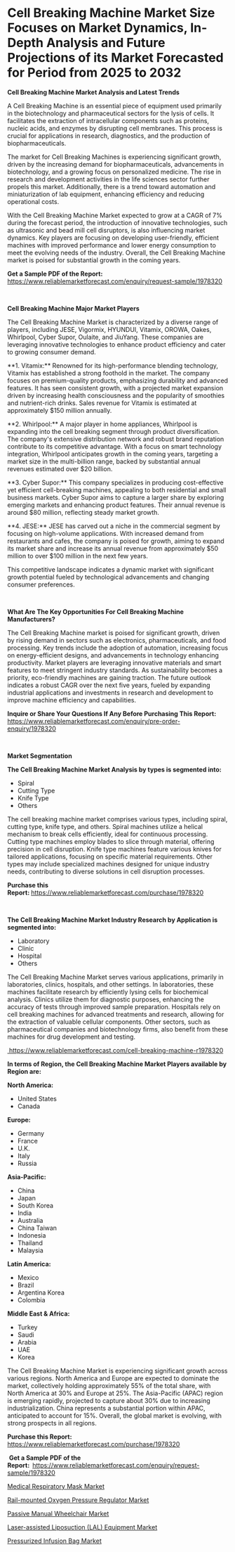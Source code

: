<p><h1>Cell Breaking Machine Market Size Focuses on Market Dynamics, In-Depth Analysis and Future Projections of its Market Forecasted for Period from 2025 to 2032</h1></p><p><strong>Cell Breaking Machine Market Analysis and Latest Trends</strong></p>
<p><p>A Cell Breaking Machine is an essential piece of equipment used primarily in the biotechnology and pharmaceutical sectors for the lysis of cells. It facilitates the extraction of intracellular components such as proteins, nucleic acids, and enzymes by disrupting cell membranes. This process is crucial for applications in research, diagnostics, and the production of biopharmaceuticals.</p><p>The market for Cell Breaking Machines is experiencing significant growth, driven by the increasing demand for biopharmaceuticals, advancements in biotechnology, and a growing focus on personalized medicine. The rise in research and development activities in the life sciences sector further propels this market. Additionally, there is a trend toward automation and miniaturization of lab equipment, enhancing efficiency and reducing operational costs.</p><p>With the Cell Breaking Machine Market expected to grow at a CAGR of 7% during the forecast period, the introduction of innovative technologies, such as ultrasonic and bead mill cell disruptors, is also influencing market dynamics. Key players are focusing on developing user-friendly, efficient machines with improved performance and lower energy consumption to meet the evolving needs of the industry. Overall, the Cell Breaking Machine market is poised for substantial growth in the coming years.</p></p>
<p><strong>Get a Sample PDF of the Report:&nbsp;</strong> <a href="https://www.reliablemarketforecast.com/enquiry/request-sample/1978320?utm_campaign=1875&utm_medium=2&utm_source=Github&utm_content=ia&utm_term=05032025&utm_id=cell-breaking-machine">https://www.reliablemarketforecast.com/enquiry/request-sample/1978320</a></p>
<p>&nbsp;</p>
<p><strong>Cell Breaking Machine Major Market Players</strong></p>
<p><p>The Cell Breaking Machine Market is characterized by a diverse range of players, including JESE, Vigormix, HYUNDUI, Vitamix, OROWA, Oakes, Whirlpool, Cyber Supor, Oulaite, and JiuYang. These companies are leveraging innovative technologies to enhance product efficiency and cater to growing consumer demand.</p><p>**1. Vitamix:** Renowned for its high-performance blending technology, Vitamix has established a strong foothold in the market. The company focuses on premium-quality products, emphasizing durability and advanced features. It has seen consistent growth, with a projected market expansion driven by increasing health consciousness and the popularity of smoothies and nutrient-rich drinks. Sales revenue for Vitamix is estimated at approximately $150 million annually.</p><p>**2. Whirlpool:** A major player in home appliances, Whirlpool is expanding into the cell breaking segment through product diversification. The company's extensive distribution network and robust brand reputation contribute to its competitive advantage. With a focus on smart technology integration, Whirlpool anticipates growth in the coming years, targeting a market size in the multi-billion range, backed by substantial annual revenues estimated over $20 billion.</p><p>**3. Cyber Supor:** This company specializes in producing cost-effective yet efficient cell-breaking machines, appealing to both residential and small business markets. Cyber Supor aims to capture a larger share by exploring emerging markets and enhancing product features. Their annual revenue is around $80 million, reflecting steady market growth.</p><p>**4. JESE:** JESE has carved out a niche in the commercial segment by focusing on high-volume applications. With increased demand from restaurants and cafes, the company is poised for growth, aiming to expand its market share and increase its annual revenue from approximately $50 million to over $100 million in the next few years.</p><p>This competitive landscape indicates a dynamic market with significant growth potential fueled by technological advancements and changing consumer preferences.</p></p>
<p>&nbsp;</p>
<p><strong>What Are The Key Opportunities For Cell Breaking Machine Manufacturers?</strong></p>
<p><p>The Cell Breaking Machine market is poised for significant growth, driven by rising demand in sectors such as electronics, pharmaceuticals, and food processing. Key trends include the adoption of automation, increasing focus on energy-efficient designs, and advancements in technology enhancing productivity. Market players are leveraging innovative materials and smart features to meet stringent industry standards. As sustainability becomes a priority, eco-friendly machines are gaining traction. The future outlook indicates a robust CAGR over the next five years, fueled by expanding industrial applications and investments in research and development to improve machine efficiency and capabilities.</p></p>
<p><strong>Inquire or Share Your Questions If Any Before Purchasing This Report:</strong> <a href="https://www.reliablemarketforecast.com/enquiry/pre-order-enquiry/1978320?utm_campaign=1875&utm_medium=2&utm_source=Github&utm_content=ia&utm_term=05032025&utm_id=cell-breaking-machine">https://www.reliablemarketforecast.com/enquiry/pre-order-enquiry/1978320</a></p>
<p>&nbsp;</p>
<p><strong>Market Segmentation</strong></p>
<p><strong>The Cell Breaking Machine Market Analysis by types is segmented into:</strong></p>
<p><ul><li>Spiral</li><li>Cutting Type</li><li>Knife Type</li><li>Others</li></ul></p>
<p><p>The cell breaking machine market comprises various types, including spiral, cutting type, knife type, and others. Spiral machines utilize a helical mechanism to break cells efficiently, ideal for continuous processing. Cutting type machines employ blades to slice through material, offering precision in cell disruption. Knife type machines feature various knives for tailored applications, focusing on specific material requirements. Other types may include specialized machines designed for unique industry needs, contributing to diverse solutions in cell disruption processes.</p></p>
<p><strong>Purchase this Report:&nbsp;</strong><a href="https://www.reliablemarketforecast.com/purchase/1978320?utm_campaign=1875&utm_medium=2&utm_source=Github&utm_content=ia&utm_term=05032025&utm_id=cell-breaking-machine">https://www.reliablemarketforecast.com/purchase/1978320</a></p>
<p>&nbsp;</p>
<p><strong>The Cell Breaking Machine Market Industry Research by Application is segmented into:</strong></p>
<p><ul><li>Laboratory</li><li>Clinic</li><li>Hospital</li><li>Others</li></ul></p>
<p><p>The Cell Breaking Machine Market serves various applications, primarily in laboratories, clinics, hospitals, and other settings. In laboratories, these machines facilitate research by efficiently lysing cells for biochemical analysis. Clinics utilize them for diagnostic purposes, enhancing the accuracy of tests through improved sample preparation. Hospitals rely on cell breaking machines for advanced treatments and research, allowing for the extraction of valuable cellular components. Other sectors, such as pharmaceutical companies and biotechnology firms, also benefit from these machines for drug development and testing.</p></p>
<p><a href="https://www.reliablemarketforecast.com/cell-breaking-machine-r1978320?utm_campaign=1875&utm_medium=2&utm_source=Github&utm_content=ia&utm_term=05032025&utm_id=cell-breaking-machine">&nbsp;https://www.reliablemarketforecast.com/cell-breaking-machine-r1978320</a></p>
<p><strong>In terms of Region, the Cell Breaking Machine Market Players available by Region are:</strong></p>
<p>
    <p> <strong> North America: </strong>
        <ul>
            <li>United States</li>
            <li>Canada</li>
        </ul>
        </p> 
    <p> <strong> Europe: </strong>
        <ul>
            <li>Germany</li>
            <li>France</li>
            <li>U.K.</li>
            <li>Italy</li>
            <li>Russia</li>
        </ul>
        </p> 
    <p> <strong> Asia-Pacific: </strong>
        <ul>
            <li>China</li>
            <li>Japan</li>
            <li>South Korea</li>
            <li>India</li>
            <li>Australia</li>
            <li>China Taiwan</li>
            <li>Indonesia</li>
            <li>Thailand</li>
            <li>Malaysia</li>
        </ul>
        </p> 
    <p> <strong> Latin America: </strong>
        <ul>
            <li>Mexico</li>
            <li>Brazil</li>
            <li>Argentina Korea</li>
            <li>Colombia</li>
        </ul>
        </p> 
    <p> <strong> Middle East & Africa: </strong>
        <ul>
            <li>Turkey</li>
            <li>Saudi</li>
            <li>Arabia</li>
            <li>UAE</li>
            <li>Korea</li>
        </ul>
    </p>
    </p>
<p><p>The Cell Breaking Machine Market is experiencing significant growth across various regions. North America and Europe are expected to dominate the market, collectively holding approximately 55% of the total share, with North America at 30% and Europe at 25%. The Asia-Pacific (APAC) region is emerging rapidly, projected to capture about 30% due to increasing industrialization. China represents a substantial portion within APAC, anticipated to account for 15%. Overall, the global market is evolving, with strong prospects in all regions.</p></p>
<p><strong>Purchase this Report: </strong><a href="https://www.reliablemarketforecast.com/purchase/1978320?utm_campaign=1875&utm_medium=2&utm_source=Github&utm_content=ia&utm_term=05032025&utm_id=cell-breaking-machine">https://www.reliablemarketforecast.com/purchase/1978320</a></p>
<p>&nbsp;<strong>Get a Sample PDF of the Report:&nbsp;&nbsp;</strong><a href="https://www.reliablemarketforecast.com/enquiry/request-sample/1978320?utm_campaign=1875&utm_medium=2&utm_source=Github&utm_content=ia&utm_term=05032025&utm_id=cell-breaking-machine">https://www.reliablemarketforecast.com/enquiry/request-sample/1978320</a></p>
<p><strong></strong></p>
<p><p><a href="https://github.com/rwanjamiul/Market-Research-Report-List-1/blob/main/medical-respiratory-mask-market.md?utm_campaign=1875&utm_medium=2&utm_source=Github&utm_content=ia&utm_term=05032025&utm_id=cell-breaking-machine">Medical Respiratory Mask Market</a></p><p><a href="https://github.com/rndwazeri/Market-Research-Report-List-1/blob/main/rail-mounted-oxygen-pressure-regulator-market.md?utm_campaign=1875&utm_medium=2&utm_source=Github&utm_content=ia&utm_term=05032025&utm_id=cell-breaking-machine">Rail-mounted Oxygen Pressure Regulator Market</a></p><p><a href="https://github.com/safatabhee/Market-Research-Report-List-1/blob/main/passive-manual-wheelchair-market.md?utm_campaign=1875&utm_medium=2&utm_source=Github&utm_content=ia&utm_term=05032025&utm_id=cell-breaking-machine">Passive Manual Wheelchair Market</a></p><p><a href="https://github.com/sivyerloucks/Market-Research-Report-List-1/blob/main/laser-assisted-liposuction-lal-equipment-market.md?utm_campaign=1875&utm_medium=2&utm_source=Github&utm_content=ia&utm_term=05032025&utm_id=cell-breaking-machine">Laser-assisted Liposuction (LAL) Equipment Market</a></p><p><a href="https://github.com/resiebustin/Market-Research-Report-List-1/blob/main/pressurized-infusion-bag-market.md?utm_campaign=1875&utm_medium=2&utm_source=Github&utm_content=ia&utm_term=05032025&utm_id=cell-breaking-machine">Pressurized Infusion Bag Market</a></p></p>